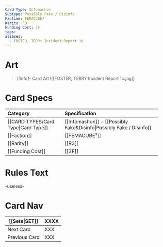 ```yaml
---
Card Type: Infomashun
Subtype: Possibly Fake / Disinfo
Faction: FEMACUBE³
Rarity: R3
Funding Cost: 3F
tags: 
aliases:
  - FOSTER, TERRY Incident Report 1c
---
```

# Art

> [!info]- Card Art
> ![[FOSTER, TERRY Incident Report 1c.jpg]]

# Card Specs

| Category | Specification| 
| :--- | :--- |
| [[CARD TYPES/Card Type\|Card Type]] | [[Infomashun]] - [[Possibly Fake&Disinfo\|Possibly Fake / Disinfo]] |  
| [[Faction]] | [[FEMACUBE³]] | 
| [[Rarity]] | [[R3]] | 
| [[Funding Cost]] | [[3F]] |  

# Rules Text  

-useless-

# Card Nav

| [[Sets\|SET]]           | XXXX |
| ------------- | ------------------------------ |
| Next Card     | XXX |
| Previous Card | XXX |


